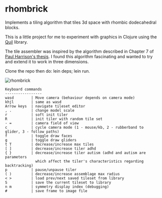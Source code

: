 # rhombrick

Implements a tiling algorithm that tiles 3d space with rhombic dodecahedral blocks.

This is a little project for me to experiment with graphics in Clojure using the [Quil](https://github.com/quil/quil) library.

The tile assembler was inspired by the algorithm described in Chapter 7 of [Paul Harrison's thesis](http://www.logarithmic.net/pfh/thesis). I found this algorithm fascinating and wanted to try and extend it to work in three dimensions. 

Clone the repo then do: lein deps; lein run.


<img src="http://xanthus.zapto.org/rhombrick-screen.png" title="rhombrick" />

```
Keyboard commands
-----------------
wasd        | Move camera (behaviour depends on camera mode)
khjl        | same as wasd
Arrow keys  | navigate tileset editor
, .         | change model scale 
r           | soft init tiler
R           | init tiler with random tile set
- =         | camera field of view
c           | cycle camera mode (1 - mouse/kb, 2 - rubberband to glider, 3 - follow paths)
f           | toggle draw faces
g           | toggle draw gliders
t T         | decrease/increase max tiles
[ ]         | decrease/increase tiler adhd
{ }         | decrease/increase tiler autism (adhd and autism are parameters
              which affect the tiler's characteristics regarding backtracking)
p           | pause/unpause tiler
( )         | decrease/increase assemblage max radius
< >         | load prev/next saved tileset from library
S           | save the current tileset to library
n m         | symmetry display index (debugging)
#           | save frame to image file
```
